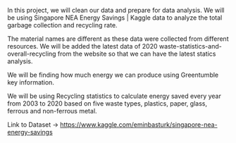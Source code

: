 In this project, we will clean our data and prepare for data analysis. 
We will be using Singapore NEA Energy Savings | Kaggle data to analyze
the total garbage collection and recycling rate. 

The material names are different as these data were collected from 
different resources. We will be added the latest data of 2020 
waste-statistics-and-overall-recycling from the website so that
we can have the latest statics analysis. 

We will be finding how much energy we can produce using Greentumble
key information.

We will be using Recycling statistics to calculate energy saved
every year from 2003 to 2020 based on five waste types, 
plastics, paper, glass, ferrous and non-ferrous metal.

Link to Dataset -> https://www.kaggle.com/eminbasturk/singapore-nea-energy-savings
